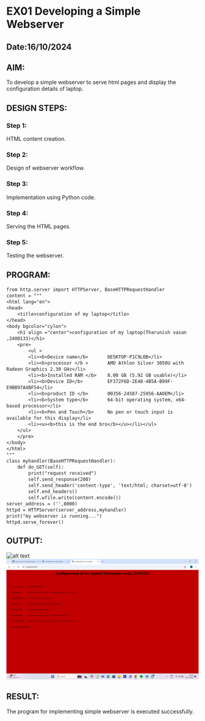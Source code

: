 # EX01 Developing a Simple Webserver
## Date:16/10/2024

## AIM:
To develop a simple webserver to serve html pages and display the configuration details of laptop.

## DESIGN STEPS:
### Step 1: 
HTML content creation.

### Step 2:
Design of webserver workflow.

### Step 3:
Implementation using Python code.

### Step 4:
Serving the HTML pages.

### Step 5:
Testing the webserver.

## PROGRAM:

```
from http.server import HTTPServer, BaseHTTPRequestHandler
content = """
<html lang="en">
<head>
    <title>configuration of my laptop</title>
</head>
<body bgcolor="cylon">
    <h1 align ="center">configuration of my laptop(Tharunish vasan ,2400133)</h1>
    <pre>
        <ul >
        <li><b>Device name</b>       DESKTOP-P1C9LOB</li>
        <li><b>processor </b >       AMD Athlon Silver 3050U with Radeon Graphics 2.30 GHz</li>
        <li><b>Installed RAM </b>    8.00 GB (5.92 GB usable)</li>
        <li><b>Device ID</b>         EF372F6D-2E48-4B5A-B99F-E9BB97A4BF54</li>
        <li><b>product ID </b>       00356-24587-25956-AAOEM</li>
        <li><b>System type</b>       64-bit operating system, x64-based processor</li>
        <li><b>Pen and Touch</b>     No pen or touch input is available for this display</li>
        <li><u><b>this is the end bro</b></u></li></ul>
    </ul>
    </pre>
</body>
</html>
"""
class myhandler(BaseHTTPRequestHandler):
    def do_GET(self):
        print("request received")
        self.send_response(200)
        self.send_header('content-type', 'text/html; charset=utf-8')
        self.end_headers()
        self.wfile.write(content.encode())
server_address = ('',8000)
httpd = HTTPServer(server_address,myhandler)
print("my webserver is running...")
httpd.serve_forever()
```
## OUTPUT:
![alt text](<Screenshot (2)-1.png>)
![alt text](<Screenshot (3).png>)

## RESULT:
The program for implementing simple webserver is executed successfully.
